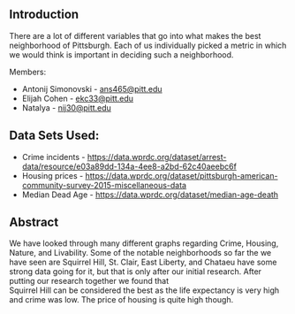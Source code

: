 ## Introduction
There are a lot of different variables that go into what makes the best neighborhood of Pittsburgh. Each of us individually picked a metric in which we would think is important in deciding such a neighborhood. 


Members: 
* Antonij Simonovski - ans465@pitt.edu
* Elijah Cohen - ekc33@pitt.edu
* Natalya - nij30@pitt.edu

## Data Sets Used: 
* Crime incidents  - https://data.wprdc.org/dataset/arrest-data/resource/e03a89dd-134a-4ee8-a2bd-62c40aeebc6f
* Housing prices - https://data.wprdc.org/dataset/pittsburgh-american-community-survey-2015-miscellaneous-data
* Median Dead Age - https://data.wprdc.org/dataset/median-age-death
## Abstract
We have looked through many different graphs regarding Crime, Housing, Nature, and Livability. Some of the notable neighborhoods so far the we have seen are Squirrel Hill,
St. Clair, East Liberty, and Chataeu have some strong data going for it, but that is only after our initial research. After putting our research together we found that  
Squirrel Hill can be considered the best as the life expectancy is very high and crime was low. The price of housing is quite high though.
